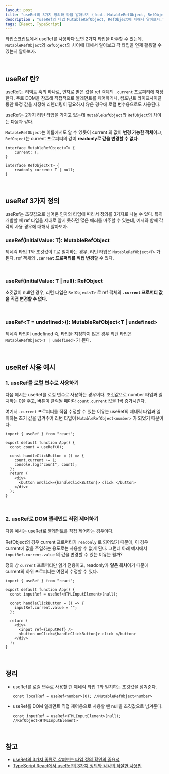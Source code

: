 ```yaml
---
layout: post
title: "useRef의 3가지 정의와 타입 알아보기 (feat. MutableRefObject, RefObject)"
description : "useRef의 타입 MutableRefObject, RefObject에 대해서 알아보자."
tags: [React, TypeScript]
---
```


타입스크립트에서 useRef를 사용하다 보면 2가지 타입을 마주할 수 있는데, `MutableRefObject`와 `RefObject`의 차이에 대해서 알아보고 각 타입을 언제 활용할 수 있는지 알아보자. 

<br/>

## useRef 란?

useRef는 리액트 훅의 하나로, 인자로 받은 값을 ref 객체의 `.current` 프로퍼티에 저장한다. 주로 DOM을 참조해 직접적으로 엘레먼트를 제어하거나, 컴포넌트 라이프사이클 동안 특정 값을 저장해 리렌더링이 필요하지 않은 경우에 로컬 변수용으로도 사용된다. 

useRef는 2가지 리턴 타입을 가지고 있는데 `MutableRefObject`와 `RefObject`의 차이는 다음과 같다. 

`MutableRefObject`는 이름에서도 알 수 있듯이 current 의 값이 **변경 가능한 객체**이고, `RefObject`는 current 프로퍼티의 값이 **readonly로 값을 변경할 수 없다**. 

```tsx
interface MutableRefObject<T> {
    current: T;
}

interface RefObject<T> {
    readonly current: T | null;
}
```
<br/>

## useRef 3가지 정의

useRef는 초깃값으로 넘어온 인자의 타입에 따라서 정의를 3가지로 나눌 수 있다.  특히 개발할 때  ref 타입을 제대로 알지 못하면 많은 에러를 마주할 수 있는데, 예시와 함께 각각의 사용 경우에 대해서 알아보자. 

### useRef<T>(initialValue: T): MutableRefObject<T>

제네릭 타입 T와 초깃값이 T로 일치하는 경우, 리턴 타입은 `MutableRefObject<T>` 가 된다.
ref 객체의 **`.current` 프로퍼티를 직접 변경**할 수 있다. 

<br/>

### useRef<T>(initialValue: T | null): RefObject<T>

초깃값이 null인 경우, 리턴 타입은 `RefObject<T>` 로 ref 객체의 **`.current` 프로퍼티 값을 직접 변경할 수 없다**.

<br/>

### useRef<T = undefined>(): MutableRefObject<T | undefined>

제네릭 타입이 undefined 즉, 타입을 지정하지 않은 경우 리턴 타입은 `MutableRefObject<T | undefined>` 가 된다.

<br/>

## useRef 사용 예시

### 1. useRef를 로컬 변수로 사용하기

다음 예시는 useRef를 로컬 변수로 사용하는 경우이다. 초깃값으로 number 타입과 일치하는 0을 주고, 버튼이 클릭될 때마다 `count.current` 값을 1씩 증가시킨다. 

여기서 `.current` 프로퍼티를 직접 수정할 수 있는 이유는 useRef의 제네릭 타입과 일치하는 초기 값을 넘겨주어 리턴 타입이 `MutableRefObject<number>` 가 되었기 때문이다. 

```tsx
import { useRef } from "react";

export default function App() {
  const count = useRef(0);

  const handleClickButton = () => {
    count.current += 1;
    console.log("count", count);
  };
  return (
    <div>
      <button onClick={handleClickButton}> click </button>
    </div>
  );
}
```

<br/>

### 2. useRef로 DOM 엘레먼트 직접 제어하기

다음 예시는 useRef로 엘레먼트를 직접 제어하는 경우이다. 

RefObject의 경우 current 프로퍼티가 `readonly` 로 되어있기 때문에, 이 경우 current에 값을 주입하는 용도로는 사용할 수 없게 된다. 그런데 아래 예시에서 `inputRef.current.value` 의 값을 변경할 수 있는 이유는 뭘까? 

정의 상 `current` 프로퍼티만 읽기 전용이고, readonly가 **얕은 복사**이기 때문에 current의 하위 프로퍼티는 여전히 수정할 수 있다. 

```tsx
import { useRef } from "react";

export default function App() {
  const inputRef = useRef<HTMLInputElement>(null);

  const handleClickButton = () => {
    inputRef.current.value = "";
  };

  return (
    <div>
      <input ref={inputRef} />
      <button onClick={handleClickButton}> click </button>
    </div>
  );
}
```

<br/>

## 정리

- useRef를 로컬 변수로 사용할 땐 제네릭 타입 T와 일치하는 초깃값을 넘겨준다.
    
    ```tsx
    const localRef = useRef<number>(0); //MutableRefObject<number>
    ```
    
- useRef를 DOM 엘레먼트 직접 제어용으로 사용할 땐 null을 초깃값으로 넘겨준다.
    
    ```tsx
    const inputRef = useRef<HTMLInputElement>(null); //RefObject<HTMLInputElement>
    ```
    
<br/>

## 참고

- [useRef의 3가지 종류로 살펴보는 타입 정의 확인의 중요성](https://darrengwon.tistory.com/865)
- [TypeScript React에서 useRef의 3가지 정의와 각각의 적절한 사용법](https://driip.me/7126d5d5-1937-44a8-98ed-f9065a7c35b5)